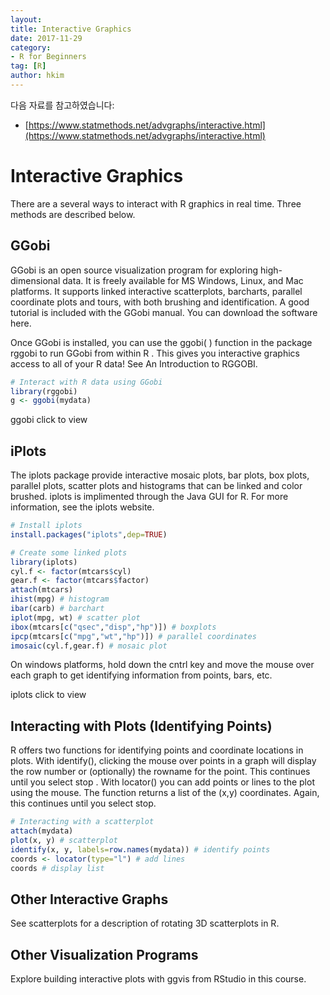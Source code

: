 ```yaml
---
layout:
title: Interactive Graphics
date: 2017-11-29  
category:
- R for Beginners
tag: [R]    
author: hkim  
---
```


다음 자료를 참고하였습니다:  
- [https://www.statmethods.net/advgraphs/interactive.html](https://www.statmethods.net/advgraphs/interactive.html)

# Interactive Graphics

There are a several ways to interact with R graphics in real time. Three methods are described below.


## GGobi

GGobi is an open source visualization program for exploring high-dimensional data. It is freely available for MS Windows, Linux, and Mac platforms. It supports linked interactive scatterplots, barcharts, parallel coordinate plots and tours, with both brushing and identification. A good tutorial is included with the GGobi manual. You can download the software here.

Once GGobi is installed, you can use the ggobi( ) function in the package rggobi to run GGobi from within R . This gives you interactive graphics access to all of your R data! See An Introduction to RGGOBI.

```r
# Interact with R data using GGobi
library(rggobi)
g <- ggobi(mydata)
```

ggobi click to view


## iPlots

The iplots package provide interactive mosaic plots, bar plots, box plots, parallel plots, scatter plots and histograms that can be linked and color brushed. iplots is implimented through the Java GUI for R. For more information, see the iplots website.

```r
# Install iplots
install.packages("iplots",dep=TRUE)

# Create some linked plots
library(iplots)
cyl.f <- factor(mtcars$cyl)
gear.f <- factor(mtcars$factor)
attach(mtcars)
ihist(mpg) # histogram
ibar(carb) # barchart
iplot(mpg, wt) # scatter plot
ibox(mtcars[c("qsec","disp","hp")]) # boxplots
ipcp(mtcars[c("mpg","wt","hp")]) # parallel coordinates
imosaic(cyl.f,gear.f) # mosaic plot
```

On windows platforms, hold down the cntrl key and move the mouse over each graph to get identifying information from points, bars, etc.

iplots click to view


## Interacting with Plots (Identifying Points)

R offers two functions for identifying points and coordinate locations in plots. With identify(), clicking the mouse over points in a graph will display the row number or (optionally) the rowname for the point. This continues until you select stop . With locator() you can add points or lines to the plot using the mouse. The function returns a list of the (x,y) coordinates. Again, this continues until you select stop.

```r
# Interacting with a scatterplot
attach(mydata)
plot(x, y) # scatterplot
identify(x, y, labels=row.names(mydata)) # identify points
coords <- locator(type="l") # add lines
coords # display list
```


## Other Interactive Graphs

See scatterplots for a description of rotating 3D scatterplots in R.


## Other Visualization Programs

Explore building interactive plots with ggvis from RStudio in this course.
